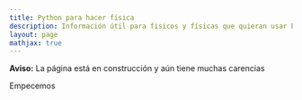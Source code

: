 ```yaml
---
title: Python para hacer física
description: Información útil para fisicos y físicas que quieran usar Python
layout: page
mathjax: true
---
```



<div class="alert alert-danger" role="alert" >
  <strong>Aviso:</strong> La página está en construcción y aún tiene muchas carencias
</div>


Empecemos
